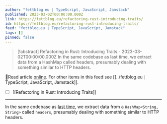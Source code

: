 ```yaml
---
author: "fettblog․eu ∣ TypeScript, JavaScript, Jamstack"
published: 2023-03-02T00:00:00.000Z
link: https://fettblog.eu/refactoring-rust-introducing-traits/
id: https://fettblog.eu/refactoring-rust-introducing-traits/
feed: "fettblog․eu ∣ TypeScript, JavaScript, Jamstack"
tags: []
pinned: false
---
```

> [!abstract] Refactoring in Rust: Introducing Traits - 2023-03-02T00:00:00.000Z
> In the same codebase as last time, we extract data from a HashMap called headers, presumably dealing with something similar to HTTP headers.

🔗Read article [online](https://fettblog.eu/refactoring-rust-introducing-traits/). For other items in this feed see [[../fettblog․eu ∣ TypeScript, JavaScript, Jamstack]].

- [ ] [[Refactoring in Rust꞉ Introducing Traits]]
- - -
In the same codebase as [last time](/refactoring-rust-abstraction-newtype/), we extract data from a `HashMap<String, String>` called `headers`, presumably dealing with something similar to HTTP headers.
